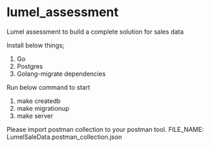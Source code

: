 # lumel_assessment
Lumel assessment to build a complete solution for sales data

Install below things;
1. Go
2. Postgres
3. Golang-migrate dependencies

Run below command to start
1. make createdb
2. make migrationup
3. make server

Please import postman collection to your postman tool.
FILE_NAME: LumelSaleData.postman_collection.json